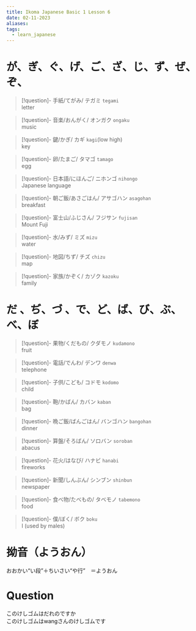 ```yaml
---
title: Ikoma Japanese Basic 1 Lesson 6
date: 02-11-2023
aliases: 
tags:
  - learn_japanese
---
```


# が、ぎ、ぐ、げ、ご、ざ、じ、ず、ぜ、ぞ、
> [!question]- 手紙/てがみ/ テガミ 
> `tegami`  
> letter

> [!question]- 音楽/おんがく/ オンガク 
> `ongaku`  
> music

> [!question]- 鍵/かぎ/ カギ 
> `kagi`(low high)\
> key

> [!question]- 卵/たまご/ タマゴ 
> `tamago`  
> egg

> [!question]- 日本語/にほんご/ ニホンゴ 
> `nihongo`  
> Japanese language

> [!question]- 朝ご飯/あさごはん/ アサゴハン 
> `asagohan`  
> breakfast

> [!question]- 富士山/ふじさん/ フジサン 
> `fujisan`  
> Mount Fuji

> [!question]- 水/みず/ ミズ 
> `mizu`  
> water

> [!question]- 地図/ちず/ チズ 
> `chizu`  
> map

> [!question]- 家族/かぞく/ カゾク 
> `kazoku`  
> family

# だ 、ぢ、づ 、で、ど、ば、び、ぶ、べ、ぼ



> [!question]- 果物/くだもの/ クダモノ 
> `kudamono`  
> fruit

> [!question]- 電話/でんわ/ デンワ 
> `denwa`  
> telephone

> [!question]- 子供/こども/ コドモ 
> `kodomo`  
> child

> [!question]- 鞄/かばん/ カバン 
> `kaban`  
> bag

> [!question]- 晩ご飯/ばんごはん/ バンゴハン 
> `bangohan`  
> dinner

> [!question]- 算盤/そろばん/ ソロバン 
> `soroban`  
> abacus

> [!question]- 花火/はなび/ ハナビ 
> `hanabi`  
> fireworks

> [!question]- 新聞/しんぶん/ シンブン 
> `shinbun`  
> newspaper

> [!question]- 食べ物/たべもの/ タベモノ 
> `tabemono`  
> food

> [!question]- 僕/ぼく/ ボク 
> `boku`  
> I (used by males)

# 拗音（ようおん）

おおかい“い段”＋ちいさい“や行”　＝ようおん
# Question
このけしゴムはだれのですか\
このけしゴムはwangさんのけしゴムです

